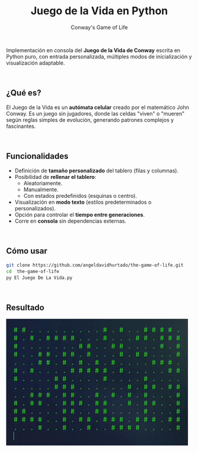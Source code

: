 <h1 align="center">Juego de la Vida en Python</h1>
<p align="center">Conway's Game of Life</p>

<br>

Implementación en consola del **Juego de la Vida de Conway** escrita en Python puro, con entrada personalizada, múltiples modos de inicialización y visualización adaptable.

<br>

## ¿Qué es?

El Juego de la Vida es un **autómata celular** creado por el matemático John Conway. Es un juego sin jugadores, donde las celdas "viven" o "mueren" según reglas simples de evolución, generando patrones complejos y fascinantes.

<br>

## Funcionalidades

* Definición de **tamaño personalizado** del tablero (filas y columnas).
* Posibilidad de **rellenar el tablero**:
  * Aleatoriamente.
  * Manualmente.
  * Con estados predefinidos (esquinas o centro).
* Visualización en **modo texto** (estilos predeterminados o personalizados).
* Opción para controlar el **tiempo entre generaciones**.
* Corre en **consola** sin dependencias externas.

<br>

## Cómo usar

```bash
git clone https://github.com/angeldavidhurtado/the-game-of-life.git
cd  the-game-of-life
py El Juego De La Vida.py
```

<br>

## Resultado
![Ejemplo de resultado](./the-game-of-life.gif)
